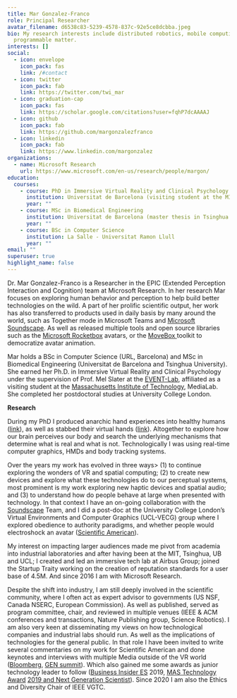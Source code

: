 ```yaml
---
title: Mar Gonzalez-Franco
role: Principal Researcher
avatar_filename: d6538c83-5239-4578-837c-92e5ce8dcbba.jpeg
bio: My research interests include distributed robotics, mobile computing and
  programmable matter.
interests: []
social:
  - icon: envelope
    icon_pack: fas
    link: /#contact
  - icon: twitter
    icon_pack: fab
    link: https://twitter.com/twi_mar
  - icon: graduation-cap
    icon_pack: fas
    link: https://scholar.google.com/citations?user=fqhP7dcAAAAJ
  - icon: github
    icon_pack: fab
    link: https://github.com/margonzalezfranco
  - icon: linkedin
    icon_pack: fab
    link: https://www.linkedin.com/margonzalez
organizations:
  - name: Microsoft Research
    url: https://www.microsoft.com/en-us/research/people/margon/
education:
  courses:
    - course: PhD in Immersive Virtual Reality and Clinical Psychology
      institution: Universitat de Barcelona (visiting student at the MIT)
      year: ""
    - course: MSc in Biomedical Engineering
      institution: Universitat de Barcelona (master thesis in Tsinghua University)
      year: ""
    - course: BSc in Computer Science
      institution: La Salle - Universitat Ramon Llull
      year: ""
email: ""
superuser: true
highlight_name: false
---
```

Dr. Mar Gonzalez-Franco is a Researcher in the EPIC (Extended Perception Interaction and Cognition) team at Microsoft Research. In her research Mar focuses on exploring human behavior and perception to help build better technologies on the wild. A part of her prolific scientific output, her work has also transferred to products used in daily basis by many around the world, such as Together mode in Microsoft Teams and [Microsoft Soundscape](https://www.microsoft.com/en-us/research/product/soundscape/). As well as released multiple tools and open source libraries such as the [Microsoft Rocketbox](https://www.microsoft.com/en-us/research/blog/microsoft-rocketbox-avatar-library-now-available-for-research-and-academic-use/) avatars, or the [MoveBox ](https://github.com/microsoft/MoveBox-for-Microsoft-Rocketbox/)toolkit to democratize avatar animation.

Mar holds a BSc in Computer Science (URL, Barcelona) and MSc in Biomedical Engineering (Universitat de Barcelona and Tsinghua University). She earned her Ph.D. in Immersive Virtual Reality and Clinical Psychology under the supervision of Prof. Mel Slater at the [EVENT-Lab](http://event-lab.org/), affiliated as a visiting student at the [Massachusetts Institute of Technology](http://medialab.mit.edu),  MediaLab. She completed her postdoctoral studies at University College London.

**Research**

 During my PhD I produced anarchic hand experiences into healthy humans (<a href="//www.researchgate.net/profile/Antoni_Rodriguez-Fornells/publication/281142098_Violating_body_movement_semantics_Neural_signatures_of_self-generated_and_external-generated_errors/links/55fff82808aeba1d9f841e67.pdf" target="_blank">link</a>), as well as stabbed their virtual hands (<a href="//s3.amazonaws.com/academia.edu.documents/42476775/A_threat_to_a_virtual_hand_elicits_motor20160209-26377-1azamx2.pdf?AWSAccessKeyId=AKIAJ56TQJRTWSMTNPEA&amp;Expires=1467853258&amp;Signature=Aga5bNZf8MmCVtAGe1pKUjuiX48%3D&amp;response-content-disposition=inline%3B%20filename%3DA_threat_to_a_virtual_hand_elicits_motor.pdf" target="_blank">link</a>). Altogether to explore how our brain perceives our body and search the underlying mechanisms that determine what is real and what is not. Technologically I was using real-time computer graphics, HMDs and body tracking systems.

Over the years my work has evolved in three ways&gt; (1) to continue exploring the wonders of VR and spatial computing; (2) to create new devices and explore what these technologies do to our perceptual systems, most prominent is my work exploring new haptic devices and spatial audio; and (3) to understand how do people behave at large when presented with technology. In that context I have an on-going collaboration with the <a href="https://www.microsoft.com/en-us/research/product/soundscape/" target="_blank" rel="noopener">Soundscape</a> Team, and I did a post-doc at the University College London’s Virtual Environments and Computer Graphics (UCL-VECG) group where I explored obedience to authority paradigms, and whether people would electroshock an avatar (<a href="https://blogs.scientificamerican.com/observations/would-you-give-a-virtual-electric-shock-to-an-avatar/" target="_blank" rel="noopener">Scientific American</a>).

My interest on impacting larger audiences made me pivot from academia into industrial laboratories and after having been at the MIT, Tsinghua, UB and UCL; I created and led an immersive tech lab at Airbus Group; joined the Startup Traity working on the creation of reputation standards for a user base of 4.5M. And since 2016 I am with Microsoft Research.

Despite the shift into industry, I am still deeply involved in the scientific community, where I often act as expert advisor to governments (US NSF, Canada NSERC, European Commission). As well as published, served as program committee, chair, and reviewed in multiple venues (IEEE &amp; ACM conferences and transactions, Nature Publishing group, Science Robotics). I am also very keen at disseminating my views on how technological companies and industrial labs should run. As well as the implications of technologies for the general public. In that role I have been invited to write several commentaries on my work for Scientific American and done keynotes and interviews with multiple Media outside of the VR world (<a href="https://vimeo.com/341644703" target="_blank" >Bloomberg</a>, <a href="https://www.youtube.com/watch?v=aiBegt6K3X0" target="_blank" >GEN summit</a>). Which also gained me some awards as junior technology leader to follow (<a href="https://www.businessinsider.es/23-jovenes-espanoles-35-anos-liderar-revolucion-tecnologica-millennials-373531" target="_blank" >Business Insider ES</a> 2019, <a href="https://www.mujeresaseguir.com/ganadoras" target="_blank">MAS Technology Award</a> <a href="https://www.mujerhoy.com/vivir/protagonistas/202103/06/cientificas-espanolas-logros-exito-futuro-nuevas-generaciones-solucion-pandemia-problemas-20210305111632.html" target="_blank">2019 and Next Generation Scientist</a>). Since 2020 I am also the Ethics and Diversity Chair of IEEE VGTC.